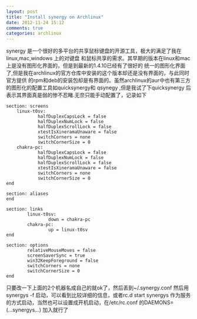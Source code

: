 ```yaml
---
layout: post
title: "Install synergy on Archlinux"
date: 2012-11-24 15:12
comments: true
categories: archlinux
---
```


synergy 是一个很好的多平台的共享鼠标键盘的开源工具，极大的满足了我在linux,mac,windows 上的对键盘
和鼠标共享的需求。其早期的版本在linux和mac上是没有图形化界面的，但是到最新的1.4.10已经有了很好的
统一的图形化界面了,但是我在archlinux的官方仓库中安装的这个版本却还是没有界面的，与此同时官方提供
的rpm和deb的安装包却是有界面的。虽然archlinux的aur中也有第三方的图形化的配置工具如quicksynergy和
qsynegy ,但是我试了下quicksynergy 后表示其界面真是弱的惨不忍睹.无奈只能手动配置了，记录如下

    section: screens
        linux-t0sv:
                halfDuplexCapsLock = false
                halfDuplexNumLock = false
                halfDuplexScrollLock = false
                xtestIsXineramaUnaware = false
                switchCorners = none 
                switchCornerSize = 0
        chakra-pc:
                halfDuplexCapsLock = false
                halfDuplexNumLock = false
                halfDuplexScrollLock = false
                xtestIsXineramaUnaware = false
                switchCorners = none 
                switchCornerSize = 0
    end

    section: aliases
    end

    section: links
            linux-t0sv:
                    down = chakra-pc
            chakra-pc:
                    up = linux-t0sv
    end
    
    section: options
            relativeMouseMoves = false
            screenSaverSync = true
            win32KeepForeground = false
            switchCorners = none 
            switchCornerSize = 0
    end

只要改一下上面的2个机器名成自己的就ok了，然后丢到~/.synergy.conf
然后用synergys -f 启动，可以看到比较详细的信息，或者rc.d start synergys 
作为服务的方式启动，当然也可以设置成开机启动，在/etc/rc.conf 的DAEMONS=
(...synergys...) 加入就行了
